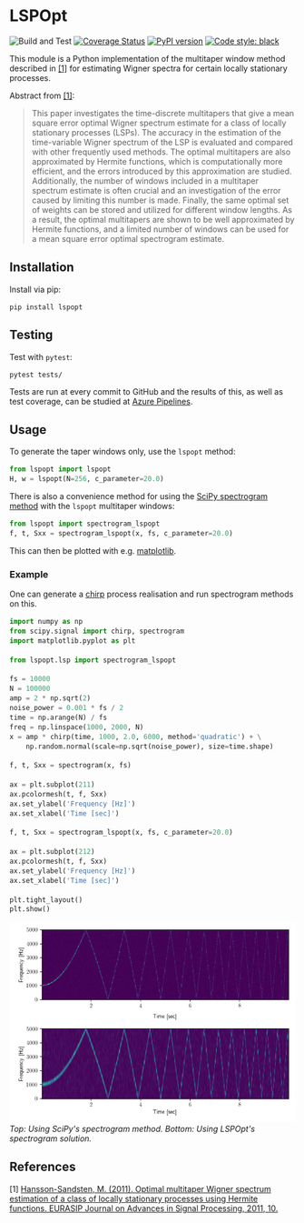 # LSPOpt

![Build and Test](https://github.com/hbldh/lspopt/workflows/Build%20and%20Test/badge.svg)
[![Coverage Status](https://coveralls.io/repos/github/hbldh/lspopt/badge.svg?branch=master)](https://coveralls.io/github/hbldh/lspopt?branch=master)
[![PyPI version](https://img.shields.io/pypi/v/lspopt.svg)](https://pypi.org/project/lspopt/)
[![Code style: black](https://img.shields.io/badge/code%20style-black-000000.svg)](https://github.com/ambv/black)

This module is a Python implementation of the multitaper window method 
described in [\[1\]](#references) for estimating Wigner spectra for certain locally
stationary processes.

Abstract from [\[1\]](#references):

> This paper investigates the time-discrete multitapers that give a mean square error optimal Wigner spectrum estimate for a class
> of locally stationary processes (LSPs). The accuracy in the estimation of the time-variable Wigner spectrum of the LSP is evaluated
> and compared with other frequently used methods. The optimal multitapers are also approximated by Hermite functions, which is
> computationally more efficient, and the errors introduced by this approximation are studied. Additionally, the number of windows
> included in a multitaper spectrum estimate is often crucial and an investigation of the error caused by limiting this number is made.
> Finally, the same optimal set of weights can be stored and utilized for different window lengths. As a result, the optimal multitapers
> are shown to be well approximated by Hermite functions, and a limited number of windows can be used for a mean square error
> optimal spectrogram estimate.
    
## Installation

Install via pip:

    pip install lspopt

## Testing

Test with `pytest`:

    pytest tests/ 

Tests are run at every commit to GitHub and the results of this, as well as test 
coverage, can be studied at [Azure Pipelines](https://dev.azure.com/hbldh/github/_build/latest?definitionId=7&branchName=master).

## Usage

To generate the taper windows only, use the `lspopt` method:

```python
from lspopt import lspopt
H, w = lspopt(N=256, c_parameter=20.0)
```
    
There is also a convenience method for using the [SciPy spectrogram method](https://docs.scipy.org/doc/scipy/reference/generated/scipy.signal.spectrogram.html#scipy.signal.spectrogram)
with the `lspopt` multitaper windows:

```python
from lspopt import spectrogram_lspopt
f, t, Sxx = spectrogram_lspopt(x, fs, c_parameter=20.0)
```
    
This can then be plotted with e.g. [matplotlib](http://matplotlib.org/).

### Example

One can generate a [chirp](https://docs.scipy.org/doc/scipy-0.16.0/reference/generated/scipy.signal.chirp.html)
process realisation and run spectrogram methods on this. 

```python
import numpy as np
from scipy.signal import chirp, spectrogram
import matplotlib.pyplot as plt

from lspopt.lsp import spectrogram_lspopt

fs = 10000
N = 100000
amp = 2 * np.sqrt(2)
noise_power = 0.001 * fs / 2
time = np.arange(N) / fs
freq = np.linspace(1000, 2000, N)
x = amp * chirp(time, 1000, 2.0, 6000, method='quadratic') + \
    np.random.normal(scale=np.sqrt(noise_power), size=time.shape)

f, t, Sxx = spectrogram(x, fs)

ax = plt.subplot(211)
ax.pcolormesh(t, f, Sxx)
ax.set_ylabel('Frequency [Hz]')
ax.set_xlabel('Time [sec]')

f, t, Sxx = spectrogram_lspopt(x, fs, c_parameter=20.0)

ax = plt.subplot(212)
ax.pcolormesh(t, f, Sxx)
ax.set_ylabel('Frequency [Hz]')
ax.set_xlabel('Time [sec]')

plt.tight_layout()
plt.show()
```

![Spectrogram plot](https://github.com/hbldh/lspopt/blob/master/plot.png)
*Top: Using SciPy's spectrogram method. Bottom: Using LSPOpt's spectrogram solution.*

## References

\[1\] [Hansson-Sandsten, M. (2011). Optimal multitaper Wigner spectrum 
estimation of a class of locally stationary processes using Hermite functions. 
EURASIP Journal on Advances in Signal Processing, 2011, 10.](http://asp.eurasipjournals.com/content/pdf/1687-6180-2011-980805.pdf)
